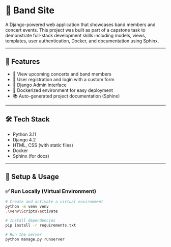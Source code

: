 # 🎸 Band Site

A Django-powered web application that showcases band members and concert events. 
This project was built as part of a capstone task to demonstrate full-stack development skills including models, 
views, templates, user authentication, Docker, and documentation using Sphinx.

---

## 🚀 Features

- 🎤 View upcoming concerts and band members
- 📝 User registration and login with a custom form
- 🔐 Django Admin interface
- 🐳 Dockerized environment for easy deployment
- 📚 Auto-generated project documentation (Sphinx)

---

## 🛠️ Tech Stack

- Python 3.11
- Django 4.2
- HTML, CSS (with static files)
- Docker
- Sphinx (for docs)

---

## 🧪 Setup & Usage

### ✅ Run Locally (Virtual Environment)

```bash
# Create and activate a virtual environment
python -m venv venv
.\venv\Scripts\activate

# Install dependencies
pip install -r requirements.txt

# Run the server
python manage.py runserver
